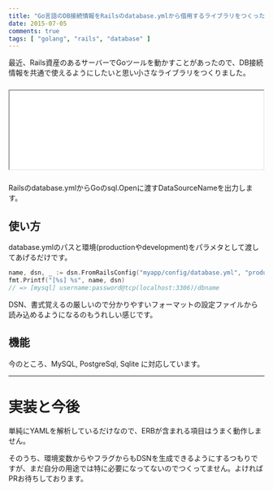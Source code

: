 ```yaml
---
title: "Go言語のDB接続情報をRailsのdatabase.ymlから借用するライブラリをつくった"
date: 2015-07-05
comments: true
tags: [ "golang", "rails", "database" ]
---
```


最近、Rails資産のあるサーバーでGoツールを動かすことがあったので、DB接続情報を共通で使えるようにしたいと思い小さなライブラリをつくりました。

<iframe src="//hatenablog-parts.com/embed?url=https%3A%2F%2Fgithub.com%2Fmonochromegane%2Fdsn" title="monochromegane/dsn" class="embed-card embed-webcard" scrolling="no" frame    border="0" style="width: 100%; height: 155px; max-width: 500px; margin: 10px 0px;">&lt;a href="https://github.com/monochromegane/dsn"&gt;monochromegane/dsn&lt;/a&gt;</iframe>

Railsのdatabase.ymlからGoのsql.Openに渡すDataSourceNameを出力します。

## 使い方

database.ymlのパスと環境(productionやdevelopment)をパラメタとして渡してあげるだけです。

```go
name, dsn, _ := dsn.FromRailsConfig("myapp/config/database.yml", "production")
fmt.Printf("[%s] %s", name, dsn)
// => [mysql] username:password@tcp(localhost:3306)/dbname
```

DSN、書式覚えるの厳しいので分かりやすいフォーマットの設定ファイルから読み込めるようになるのもうれしい感じです。


## 機能

今のところ、MySQL, PostgreSql, Sqlite に対応しています。

---

# 実装と今後

単純にYAMLを解析しているだけなので、ERBが含まれる項目はうまく動作しません。

そのうち、環境変数からやフラグからもDSNを生成できるようにするつもりですが、まだ自分の用途では特に必要になってないのでつくってません。よければPRお待ちしております。
